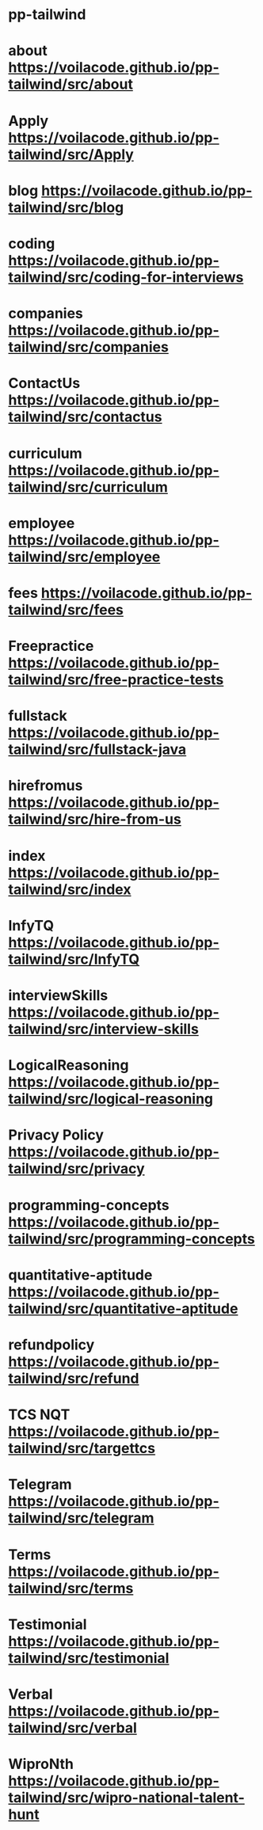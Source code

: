 # pp-tailwind
# about                    https://voilacode.github.io/pp-tailwind/src/about
# Apply                    https://voilacode.github.io/pp-tailwind/src/Apply
# blog                     https://voilacode.github.io/pp-tailwind/src/blog
# coding                   https://voilacode.github.io/pp-tailwind/src/coding-for-interviews
# companies                https://voilacode.github.io/pp-tailwind/src/companies
# ContactUs                https://voilacode.github.io/pp-tailwind/src/contactus
# curriculum               https://voilacode.github.io/pp-tailwind/src/curriculum
# employee                 https://voilacode.github.io/pp-tailwind/src/employee
# fees                     https://voilacode.github.io/pp-tailwind/src/fees

# Freepractice             https://voilacode.github.io/pp-tailwind/src/free-practice-tests
# fullstack               https://voilacode.github.io/pp-tailwind/src/fullstack-java
# hirefromus               https://voilacode.github.io/pp-tailwind/src/hire-from-us
# index                    https://voilacode.github.io/pp-tailwind/src/index
# InfyTQ                   https://voilacode.github.io/pp-tailwind/src/InfyTQ
# interviewSkills          https://voilacode.github.io/pp-tailwind/src/interview-skills
# LogicalReasoning        https://voilacode.github.io/pp-tailwind/src/logical-reasoning
# Privacy Policy           https://voilacode.github.io/pp-tailwind/src/privacy
# programming-concepts     https://voilacode.github.io/pp-tailwind/src/programming-concepts
# quantitative-aptitude    https://voilacode.github.io/pp-tailwind/src/quantitative-aptitude
# refundpolicy             https://voilacode.github.io/pp-tailwind/src/refund
# TCS NQT                  https://voilacode.github.io/pp-tailwind/src/targettcs
# Telegram                 https://voilacode.github.io/pp-tailwind/src/telegram
# Terms                    https://voilacode.github.io/pp-tailwind/src/terms
# Testimonial              https://voilacode.github.io/pp-tailwind/src/testimonial
# Verbal                   https://voilacode.github.io/pp-tailwind/src/verbal
# WiproNth                 https://voilacode.github.io/pp-tailwind/src/wipro-national-talent-hunt